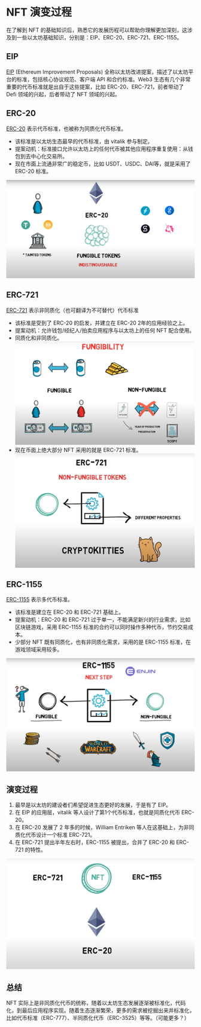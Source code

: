 # NFT 演变过程
在了解到 NFT 的基础知识后，熟悉它的发展历程可以帮助你理解更加深刻，这涉及到一些以太坊基础知识，分别是：EIP、ERC-20、ERC-721、ERC-1155。

## EIP
[EIP](chapter2/blockchain.md) (Ethereum Improvement Proposals) 全称以太坊改进提案，描述了以太坊平台的标准，包括核心协议规范、客户端 API 和合约标准。Web3 生态有几个非常重要的代币标准就是出自于这些提案，比如 ERC-20、ERC-721，前者带动了 Defi 领域的兴起，后者带动了 NFT 领域的兴起。

## ERC-20
[ERC-20](https://eips.ethereum.org/EIPS/eip-20) 表示代币标准，也被称为同质化代币标准。
- 该标准是以太坊生态最早的代币标准，由 vitalik 参与制定。
- 提案动机：标准接口允许以太坊上的任何代币被其他应用程序重复使用：从钱包到去中心化交易所。
- 现在市面上流通非常广的稳定币，比如 USDT、USDC、DAI等，就是采用了 ERC-20 标准。

![NFTS](images/NFT5.png)

## ERC-721
[ERC-721](https://eips.ethereum.org/EIPS/eip-721) 表示非同质化（也可翻译为不可替代）代币标准
- 该标准是受到了 ERC-20 的启发，并建立在 ERC-20 2年的应用经验之上。
- 提案动机：允许钱包/经纪人/拍卖应用程序与以太坊上的任何 NFT 配合使用。
- 同质化和非同质化。
  ![NFTS](images/NFT2.png)
- 现在币面上绝大部分 NFT 采用的就是 ERC-721 标准。
![NFTS](images/NFT6.png)

## ERC-1155
[ERC-1155](https://eips.ethereum.org/EIPS/eip-1155) 表示多代币标准。
- 该标准是建立在 ERC-20 和 ERC-721 基础上。
- 提案动机：ERC-20 和 ERC-721 过于单一，不能满足新兴的行业需求，比如区块链游戏，采用 ERC-1155 标准的合约可以同时操作多种代币，节约交易成本。
- 少部分 NFT 既有同质化，也有非同质化需求，采用的是 ERC-1155 标准，在游戏领域采用较多。

![NFTS](images/NFT7.png)

## 演变过程
1. 最早是以太坊的建设者们希望促进生态更好的发展，于是有了 EIP。
2. 在 EIP 的应用层，vitalik 等人设计了第1个代币标准，也就是同质化代币 ERC-20。
3. 在 ERC-20 发展了 2 年多的时候，William Entriken 等人在这基础上，为非同质化代币设计一个标准 ERC-721。
4. 在 ERC-721 提出半年左右时，ERC-1155 被提出，合并了 ERC-20 和 ERC-721 的特性。

![NFTS](images/NFT4.png)

## 总结
NFT 实际上是非同质化代币的统称，随着以太坊生态发展逐渐被标准化，代码化，到最后应用程序实现。随着生态逐渐繁荣，更多的需求被挖掘出来并标准化，比如代币标准（ERC-777）、半同质化代币（ERC-3525）等等。（可能更多？）



